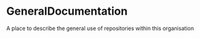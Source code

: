 # GeneralDocumentation
A place to describe the general use of repositories within this organisation
